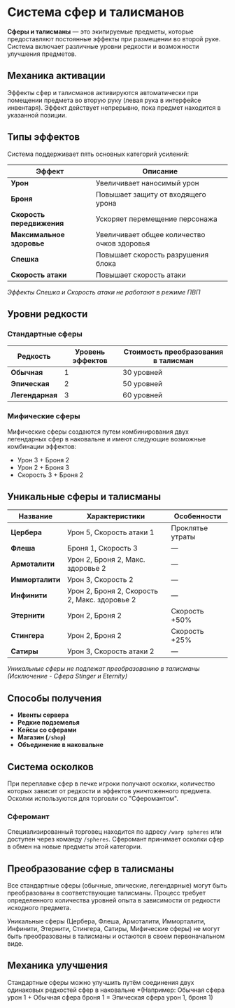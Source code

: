 # Система сфер и талисманов

**Сферы и талисманы** — это экипируемые предметы, которые предоставляют постоянные эффекты при размещении во второй руке. Система включает различные уровни редкости и возможности улучшения предметов.

## Механика активации

Эффекты сфер и талисманов активируются автоматически при помещении предмета во вторую руку (левая рука в интерфейсе инвентаря). Эффект действует непрерывно, пока предмет находится в указанной позиции.

## Типы эффектов

Система поддерживает пять основных категорий усилений:

| Эффект | Описание |
|--------|----------|
| **Урон** | Увеличивает наносимый урон |
| **Броня** | Повышает защиту от входящего урона |
| **Скорость передвижения** | Ускоряет перемещение персонажа |
| **Максимальное здоровье** | Увеличивает общее количество очков здоровья |
| **Спешка** | Повышает скорость разрушения блока |
| **Скорость атаки** | Повышает скорость атаки |

*Эффекты Спешка и Скорость атаки не работают в режиме ПВП*

## Уровни редкости

### Стандартные сферы

| Редкость | Уровень эффектов | Стоимость преобразования в талисман |
|----------|------------------|-------------------------------------|
| **Обычная** | 1 | 30 уровней |
| **Эпическая** | 2 | 50 уровней |
| **Легендарная** | 3 | 60 уровней |

### Мифические сферы

Мифические сферы создаются путем комбинирования двух легендарных сфер в наковальне и имеют следующие возможные комбинации эффектов:
- Урон 3 + Броня 2
- Урон 2 + Броня 3  
- Скорость 3 + Броня 2

## Уникальные сферы и талисманы

| Название | Характеристики | Особенности |
|----------|----------------|-------------|
| **Цербера** | Урон 5, Скорость атаки 1 | Проклятье утраты |
| **Флеша** | Броня 1, Скорость 3 | — |
| **Армоталити** | Урон 2, Броня 2, Макс. здоровье 2 | — |
| **Имморталити** | Урон 3, Скорость 2 | — |
| **Инфинити** | Урон 2, Броня 2, Скорость 2, Макс. здоровье 2 | — |
| **Этернити** | Урон 2, Броня 2 | Скорость +50% |
| **Стингера** | Урон 2, Броня 2 | Скорость +25% |
| **Сатиры** | Урон 3, Скорость атаки 2 | — |

*Уникальные сферы не подлежат преобразованию в талисманы (Исключение - Сфера Stinger и Eternity)*

## Способы получения
- **Ивенты сервера**
- **Редкие подземелья**
- **Кейсы со сферами**
- **Магазин (`/shop`)**
- **Объединение в наковальне**

## Система осколков

При переплавке сфер в печке игроки получают осколки, количество которых зависит от редкости и эффектов уничтоженного предмета. Осколки используются для торговли со "Сферомантом".

### Сферомант

Специализированный торговец находится по адресу `/warp spheres` или доступен через команду `/spheres`. Сферомант принимает осколки сфер в обмен на новые предметы этой категории.

## Преобразование сфер в талисманы

Все стандартные сферы (обычные, эпические, легендарные) могут быть преобразованы в соответствующие талисманы. Процесс требует определенного количества уровней опыта в зависимости от редкости исходного предмета.

Уникальные сферы (Цербера, Флеша, Армоталити, Имморталити, Инфинити, Этернити, Стингера, Сатиры, Мифические сферы) не могут быть преобразованы в талисманы и остаются в своем первоначальном виде.

## Механика улучшения

Стандартные сферы можно улучшить путём соединения двух одинаковых редкостей сфер в наковальне *(Например: Обычная сфера урон 1 + Обычная сфера броня 1 = Эпическая сфера урон 1, броня 1)
